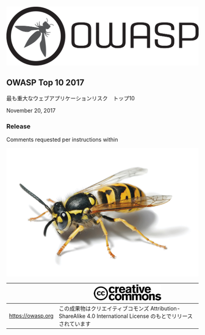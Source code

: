 ![OWASP LOGO](images/OWASP_logo.png)

## OWASP Top 10 2017

最も重大なウェブアプリケーションリスク　トップ10

November 20, 2017

### Release

Comments requested per instructions within

![WASP Logo URL TBA](images/front-wasp.png)

|  | ![Creative Commons License Logo](images/front-cc.png) |
| -- | -- |
| https://owasp.org | この成果物はクリエイティブコモンズ Attribution-ShareAlike 4.0 International License のもとでリリースされています |





